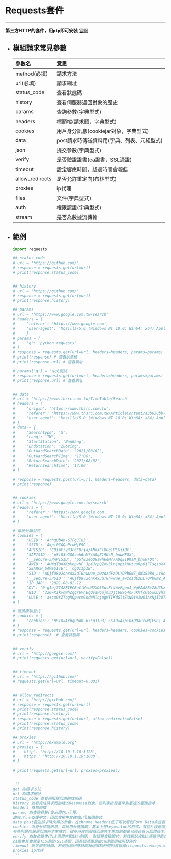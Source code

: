 # Requests套件
---

**第三方HTTP的套件，用`pip`即可安裝**
[官網](https://docs.python-requests.org/en/master/)

+ ## 模組請求常見參數
    | 參數名          | 意思                                       |
    | :-------------- | :----------------------------------------- |
    | method(必填)    | 請求方法                                   |
    | url(必填)       | 請求網址                                   |
    | status_code     | 查看狀態碼                                 |
    | history         | 查看伺服器返回對象的歷史
    | params          | 查詢參數(字典型式)                         |
    | headers         | 標頭檔(請求頭，字典型式)                   |
    | cookies         | 用戶身分訊息(cookiejar對象，字典型式)      |
    | data            | post請求時傳送資料用(字典、列表、元組型式) |
    | json            | 提交參數(字典型式)                         |
    | verify          | 是否驗證證書(ca證書，SSL憑證)              |
    | timeout         | 設定響應時間，超過時間會報錯               |
    | allow_redirects | 是否允許重定向(布林型式)                   |
    | proxies         | ip代理                                     |
    | files           | 文件(字典型式)                             |
    | auth            | 權限認證(字典型式)                         |
    | stream          | 是否為數據流傳輸                           |


+ ## 範例
    ```python
    import requests

    ## status_code
    # url = 'https://github.com/'
    # response = requests.get(url=url)
    # print(response.status_code)


    ## history
    # url = 'https://github.com/'
    # response = requests.get(url=url)
    # print(response.history)

    ## params
    # url = 'https://www.google.com.tw/search'
    # headers = {
    #     'referer': 'https://www.google.com',
    #     'user-agent': 'Mozilla/5.0 (Windows NT 10.0; Win64; x64) AppleWebKit/537.36 (KHTML, like Gecko) Chrome/92.0.4515.107 Safari/537.36'
    #     }
    # params = {
    #     'q': 'python requests'
    # }
    # response = requests.get(url=url, headers=headers, params=params)
    # print(response) # 查看狀態碼
    # print(response.url) # 查看網址

    # params['q'] = '中文測試'
    # response = requests.get(url=url, headers=headers, params=params)
    # print(response.url) # 查看網址


    ## data
    # url = 'https://www.thsrc.com.tw/TimeTable/Search'
    # headers = {
    #     'origin': 'https://www.thsrc.com.tw',
    #     'referer': 'https://www.thsrc.com.tw/ArticleContent/a3b630bb-1066-4352-a1ef-58c7b4e8ef7c',
    #     'user-agent': 'Mozilla/5.0 (Windows NT 10.0; Win64; x64) AppleWebKit/537.36 (KHTML, like Gecko) Chrome/92.0.4515.107 Safari/537.36'
    # }
    # data = {
    #     'SearchType': 'S',
    #     'Lang': 'TW',
    #     'StartStation': 'NanGang',
    #     'EndStation': 'ZuoYing',
    #     'OutWardSearchDate': '2021/08/02',
    #     'OutWardSearchTime': '17:00',
    #     'ReturnSearchDate': '2021/08/02',
    #     'ReturnSearchTime': '17:00'
    # }

    # response = requests.post(url=url, headers=headers, data=data)
    # print(response)


    ## cookies
    # url = 'https://www.google.com.tw/search'
    # headers = {
    #     'referer': 'https://www.google.com',
    #     'user-agent': 'Mozilla/5.0 (Windows NT 10.0; Win64; x64) AppleWebKit/537.36 (KHTML, like Gecko) Chrome/92.0.4515.107 Safari/537.36'
    # }

    # 每段分開型式
    # cookies = {
    #     'HSID': 'ArhgUbAh-67FgJTu3',
    #     'SSID': 'Akpi0XQQaPrwMjF9G',
    #     'APISID': 'CQiWP7y33F6COrja/ANnXFl8Gg1PLGjiBt',
    #     'SAPISID': 'pSf83eGQGswh6eM7/A0qE19KsN_bnwHFQX',
    #     '__Secure-3PAPISID': 'pSf83eGQGswh6eM7/A0qE19KsN_bnwHFQX',
    #     'ANID': 'AHWqTUnXKpKnpwNF_3p4JcpQZoy3lnjoptkHUtuuRpOjFTsgsoXXu14bxM1pUK5t',
    #     'SEARCH_SAMESITE': 'CgQI1pIB',
    #     'SID': 'AQjfU8v2onxAxJqTGnwwue_awzdzdEzDLYOPbGNZ_AWX80BA_LcWcOLL_-XEUt_2zGZaZw.',
    #     '__Secure-3PSID': 'AQjfU8v2onxAxJqTGnwwue_awzdzdEzDLYOPbGNZ_AWX80BAYRil6R8HjoE6Rj_YubV_uQ.',
    #     '1P_JAR': '2021-08-02-12',
    #     'DV': '0-g1ej7T4ZFIECBuCtWvdH2XO35usFf4WvFgpuJ_WgEAAFBxZ8UCkzF_fwAAALgHGACE7GREQQAAAA',
    #     'NID': '220=X1kvnWhZqqr6VhEqQvaPqujm3DjC6w964nFukMfcUe5wQDyhXktoWrZ1H9GP4HyXHbnEHRgfAc21efI5BA2YoP4hMZixD0U8F8PcdJhqXXRoX1Mr2vVS7OcVYD15DgclwKpd0u5d7LtdqmiDiaFGnFUSzSSVMqhKZuQpndTzO9ro6GbxJQt3STLinfV1DkkSBTDilGFgzkD6ueuzhHgVYak58UO1ONY9B9_teKEyUqEpYb3tOadv-ONYkZgbXE6gBmtUgme-Cqugj9CTdxmh08tdHavcPhWZpQDPPfSW',
    #     'UULE': 'a+cm9sZTogMQpwcm9kdWNlcjogMTIKdGltZXN0YW1wOiAxNjI3OTA4ODExMTk1MDAwCmxhdGxuZyB7CiAgbGF0aXR1ZGVfZTc6IDI1MDQ2MTAwMAogIGxvbmdpdHVkZV9lNzogMTIxNjEzNjg5Mwp9CnJhZGl1czogMTczNjAKcHJvdmVuYW5jZTogNgo'
    # }

    # 直接複製型式
    # cookies = {
    #     'cookies': 'HSID=ArhgUbAh-67FgJTu3; SSID=Akpi0XQQaPrwMjF9G; APISID=CQiWP7y33F6COrja/ANnXFl8Gg1PLGjiBt; SAPISID=pSf83eGQGswh6eM7/A0qE19KsN_bnwHFQX; __Secure-3PAPISID=pSf83eGQGswh6eM7/A0qE19KsN_bnwHFQX; ANID=AHWqTUnXKpKnpwNF_3p4JcpQZoy3lnjoptkHUtuuRpOjFTsgsoXXu14bxM1pUK5t; SEARCH_SAMESITE=CgQI1pIB; SID=AQjfU8v2onxAxJqTGnwwue_awzdzdEzDLYOPbGNZ_AWX80BA_LcWcOLL_-XEUt_2zGZaZw.; __Secure-3PSID=AQjfU8v2onxAxJqTGnwwue_awzdzdEzDLYOPbGNZ_AWX80BAYRil6R8HjoE6Rj_YubV_uQ.; 1P_JAR=2021-08-02-12; DV=0-g1ej7T4ZFIECBuCtWvdH2XO35usFf4WvFgpuJ_WgEAAFBxZ8UCkzF_fwAAALgHGACE7GREQQAAAA; NID=220=X1kvnWhZqqr6VhEqQvaPqujm3DjC6w964nFukMfcUe5wQDyhXktoWrZ1H9GP4HyXHbnEHRgfAc21efI5BA2YoP4hMZixD0U8F8PcdJhqXXRoX1Mr2vVS7OcVYD15DgclwKpd0u5d7LtdqmiDiaFGnFUSzSSVMqhKZuQpndTzO9ro6GbxJQt3STLinfV1DkkSBTDilGFgzkD6ueuzhHgVYak58UO1ONY9B9_teKEyUqEpYb3tOadv-ONYkZgbXE6gBmtUgme-Cqugj9CTdxmh08tdHavcPhWZpQDPPfSW; UULE=a+cm9sZTogMQpwcm9kdWNlcjogMTIKdGltZXN0YW1wOiAxNjI3OTA4ODExMTk1MDAwCmxhdGxuZyB7CiAgbGF0aXR1ZGVfZTc6IDI1MDQ2MTAwMAogIGxvbmdpdHVkZV9lNzogMTIxNjEzNjg5Mwp9CnJhZGl1czogMTczNjAKcHJvdmVuYW5jZTogNgo='
    # }
    # response = requests.get(url=url, headers=headers, cookies=cookies)
    # print(response)  # 查看狀態碼


    ## verify
    # url = 'http://google.com/'
    # print(requests.get(url=url, verify=False))


    ## timeout
    # url = 'https://github.com/'
    # requests.get(url=url, timeout=0.001)


    ## allow_redirects
    # url = 'http://github.com/'
    # response = requests.get(url=url)
    # print(response.status_code)
    # print(response.history)
    # response = requests.get(url=url, allow_redirects=False)
    # print(response.status_code)
    # print(response.history)

    ## proxies
    # url = 'http://example.org'
    # proxies = {
    #   'http': 'http://10.10.1.10:3128',
    #   'https': 'http://10.10.1.10:1080',
    # }

    # print(requests.get(url=url, proxies=proxies))


    '''
    get 為請求方法
    url 為請求網址
    status_code 查看伺服器回應的狀態碼
    history 查看完成請求而創建的Response對象，該列表按從最早到最近的響應排序
    headers 為標頭擋
    params 為查詢參數(會出現在url裡)
    由於url不支援中文，因此會把中文轉成url編碼格式
    data post發送請求時夾帶的參數，在chrome Headers底下可以看到Form Data來查看傳遞的參數
    cookies 為身分認證訊息，每段用分號隔開，基本上是key=value的形式，有些片段是瀏覽器自動生成的，
    有些則是伺服器回應時才生成的，很多時候伺服器回應時才生成的都是已經過身分認證後才決定要給的
    verify 為數位證書(TLS憑證亦即SSL憑證)，默認是會驗證的，若該網站沒SSL憑證可能會出現報錯
    ca證書其實就是TLS憑證/SSL憑證，因為該憑證是由ca這個組織所發佈的
    timeout 設定限制時間，若伺服器回應時間超過限制時間則會報錯(requests.exceptions.ConnectTimeout)，可以用錯誤處理解決
    proxies ip代理
    '''
    ```